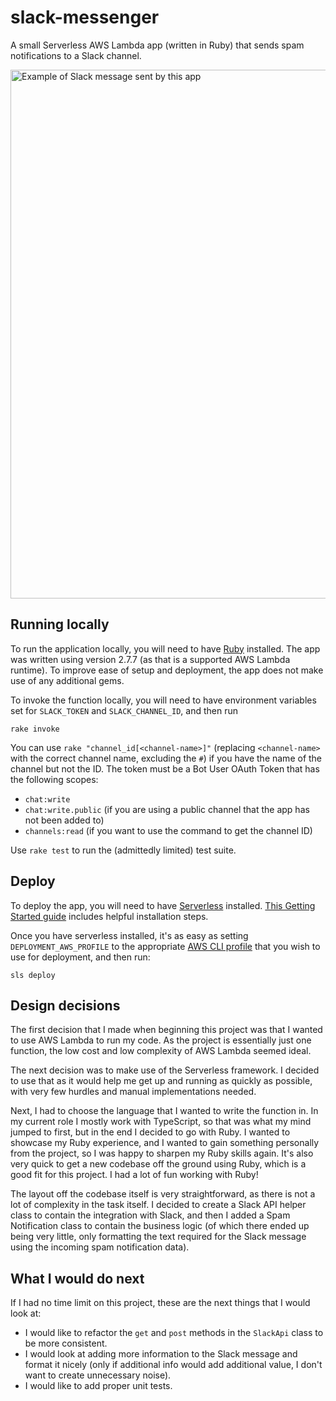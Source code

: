 # slack-messenger

A small Serverless AWS Lambda app (written in Ruby) that sends spam notifications to a Slack channel.

<img width="846" alt="Example of Slack message sent by this app" src="https://user-images.githubusercontent.com/43446888/222897225-f94303f0-3c3a-479f-939f-b825d42d3063.png">

## Running locally

To run the application locally, you will need to have [Ruby](https://www.ruby-lang.org/en/) installed. The app was written using version 2.7.7 (as that is a supported AWS Lambda runtime). To improve ease of setup and deployment, the app does not make use of any additional gems.

To invoke the function locally, you will need to have environment variables set for `SLACK_TOKEN` and `SLACK_CHANNEL_ID`, and then run
```
rake invoke
```
You can use `rake "channel_id[<channel-name>]"` (replacing `<channel-name>` with the correct channel name, excluding the `#`) if you have the name of the channel but not the ID. The token must be a Bot User OAuth Token that has the following scopes:
- `chat:write`
- `chat:write.public` (if you are using a public channel that the app has not been added to)
- `channels:read` (if you want to use the command to get the channel ID)

Use `rake test` to run the (admittedly limited) test suite.

## Deploy

To deploy the app, you will need to have [Serverless](https://www.serverless.com/) installed. [This Getting Started guide](https://www.serverless.com/framework/docs/getting-started) includes helpful installation steps.

Once you have serverless installed, it's as easy as setting `DEPLOYMENT_AWS_PROFILE` to the appropriate [AWS CLI profile](https://docs.aws.amazon.com/cli/latest/userguide/cli-configure-profiles.html) that you wish to use for deployment, and then run:
```
sls deploy
```

<!-- The app is available at `https://slack-messenger.rudidykman.co.za/dev/spam-notification`, but that will send the alert to my personal Slack workspace. -->

## Design decisions

The first decision that I made when beginning this project was that I wanted to use AWS Lambda to run my code. As the project is essentially just one function, the low cost and low complexity of AWS Lambda seemed ideal.

The next decision was to make use of the Serverless framework. I decided to use that as it would help me get up and running as quickly as possible, with very few hurdles and manual implementations needed.

Next, I had to choose the language that I wanted to write the function in. In my current role I mostly work with TypeScript, so that was what my mind jumped to first, but in the end I decided to go with Ruby. I
wanted to showcase my Ruby experience, and I wanted to gain something personally from the project, so I was happy to sharpen my Ruby skills again. It's also very quick to get a new codebase off the ground using Ruby, which is a good fit for this project. I had a lot of fun working with Ruby!

The layout off the codebase itself is very straightforward, as there is not a lot of complexity in the task itself. I decided to create a Slack API helper class to contain the integration with Slack, and then I added a Spam Notification class to contain the business logic (of which there ended up being very little, only formatting the text required for the Slack message using the incoming spam notification data).

## What I would do next

If I had no time limit on this project, these are the next things that I would look at:
- I would like to refactor the `get` and `post` methods in the `SlackApi` class to be more consistent.
- I would look at adding more information to the Slack message and format it nicely (only if additional info would add additional value, I don't want to create unnecessary noise).
- I would like to add proper unit tests.

